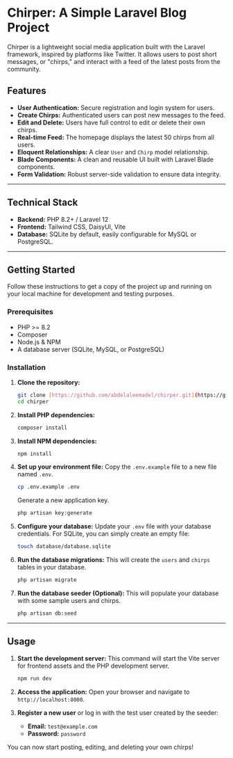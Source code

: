 # Chirper: A Simple Laravel Blog Project

Chirper is a lightweight social media application built with the Laravel framework, inspired by platforms like Twitter. It allows users to post short messages, or "chirps," and interact with a feed of the latest posts from the community.

## Features

-   **User Authentication:** Secure registration and login system for users.
-   **Create Chirps:** Authenticated users can post new messages to the feed.
-   **Edit and Delete:** Users have full control to edit or delete their own chirps.
-   **Real-time Feed:** The homepage displays the latest 50 chirps from all users.
-   **Eloquent Relationships:** A clear `User` and `Chirp` model relationship.
-   **Blade Components:** A clean and reusable UI built with Laravel Blade components.
-   **Form Validation:** Robust server-side validation to ensure data integrity.

---

## Technical Stack

-   **Backend:** PHP 8.2+ / Laravel 12
-   **Frontend:** Tailwind CSS, DaisyUI, Vite
-   **Database:** SQLite by default, easily configurable for MySQL or PostgreSQL.

---

## Getting Started

Follow these instructions to get a copy of the project up and running on your local machine for development and testing purposes.

### Prerequisites

-   PHP >= 8.2
-   Composer
-   Node.js & NPM
-   A database server (SQLite, MySQL, or PostgreSQL)

### Installation

1.  **Clone the repository:**

    ```bash
    git clone [https://github.com/abdelaleemadel/chirper.git](https://github.com/abdelaleemadel/chirper.git)
    cd chirper
    ```

2.  **Install PHP dependencies:**

    ```bash
    composer install
    ```

3.  **Install NPM dependencies:**

    ```bash
    npm install
    ```

4.  **Set up your environment file:**
    Copy the `.env.example` file to a new file named `.env`.

    ```bash
    cp .env.example .env
    ```

    Generate a new application key.

    ```bash
    php artisan key:generate
    ```

5.  **Configure your database:**
    Update your `.env` file with your database credentials. For SQLite, you can simply create an empty file:

    ```bash
    touch database/database.sqlite
    ```

6.  **Run the database migrations:**
    This will create the `users` and `chirps` tables in your database.

    ```bash
    php artisan migrate
    ```

7.  **Run the database seeder (Optional):**
    This will populate your database with some sample users and chirps.
    ```bash
    php artisan db:seed
    ```

---

## Usage

1.  **Start the development server:**
    This command will start the Vite server for frontend assets and the PHP development server.

    ```bash
    npm run dev
    ```

2.  **Access the application:**
    Open your browser and navigate to `http://localhost:8000`.

3.  **Register a new user** or log in with the test user created by the seeder:
    -   **Email:** `test@example.com`
    -   **Password:** `password`

You can now start posting, editing, and deleting your own chirps!
